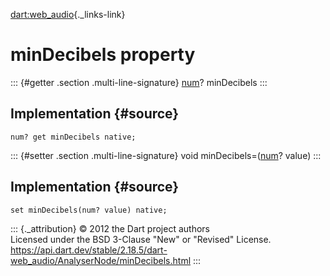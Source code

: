 [dart:web\_audio](../../dart-web_audio/dart-web_audio-library){._links-link}

minDecibels property
====================

::: {#getter .section .multi-line-signature}
[num](../../dart-core/num-class)? minDecibels
:::

Implementation {#source}
--------------

``` {.language-dart data-language="dart"}
num? get minDecibels native;
```

::: {#setter .section .multi-line-signature}
void minDecibels=([num](../../dart-core/num-class)? value)
:::

Implementation {#source}
--------------

``` {.language-dart data-language="dart"}
set minDecibels(num? value) native;
```

::: {._attribution}
© 2012 the Dart project authors\
Licensed under the BSD 3-Clause \"New\" or \"Revised\" License.\
<https://api.dart.dev/stable/2.18.5/dart-web_audio/AnalyserNode/minDecibels.html>
:::
